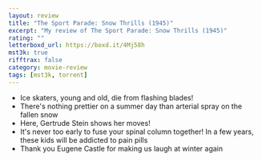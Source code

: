 ```yaml
---
layout: review
title: "The Sport Parade: Snow Thrills (1945)"
excerpt: "My review of The Sport Parade: Snow Thrills (1945)"
rating: ""
letterboxd_url: https://boxd.it/4Mj58h
mst3k: true
rifftrax: false
category: movie-review
tags: [mst3k, torrent]
---
```


- Ice skaters, young and old, die from flashing blades!
- There's nothing prettier on a summer day than arterial spray on the fallen snow
- Here, Gertrude Stein shows her moves!
- It's never too early to fuse your spinal column together! In a few years, these kids will be addicted to pain pills
- Thank you Eugene Castle for making us laugh at winter again
